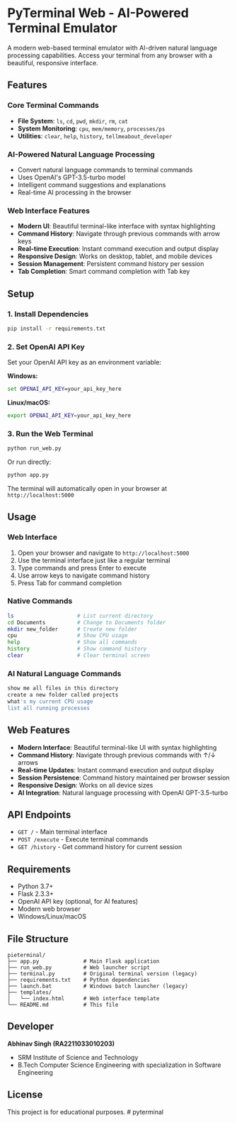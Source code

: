 # PyTerminal Web - AI-Powered Terminal Emulator

A modern web-based terminal emulator with AI-driven natural language processing capabilities. Access your terminal from any browser with a beautiful, responsive interface.

## Features

### Core Terminal Commands
- **File System**: `ls`, `cd`, `pwd`, `mkdir`, `rm`, `cat`
- **System Monitoring**: `cpu`, `mem/memory`, `processes/ps`
- **Utilities**: `clear`, `help`, `history`, `tellmeabout_developer`

### AI-Powered Natural Language Processing
- Convert natural language commands to terminal commands
- Uses OpenAI's GPT-3.5-turbo model
- Intelligent command suggestions and explanations
- Real-time AI processing in the browser

### Web Interface Features
- **Modern UI**: Beautiful terminal-like interface with syntax highlighting
- **Command History**: Navigate through previous commands with arrow keys
- **Real-time Execution**: Instant command execution and output display
- **Responsive Design**: Works on desktop, tablet, and mobile devices
- **Session Management**: Persistent command history per session
- **Tab Completion**: Smart command completion with Tab key

## Setup

### 1. Install Dependencies
```bash
pip install -r requirements.txt
```

### 2. Set OpenAI API Key
Set your OpenAI API key as an environment variable:

**Windows:**
```cmd
set OPENAI_API_KEY=your_api_key_here
```

**Linux/macOS:**
```bash
export OPENAI_API_KEY=your_api_key_here
```

### 3. Run the Web Terminal
```bash
python run_web.py
```

Or run directly:
```bash
python app.py
```

The terminal will automatically open in your browser at `http://localhost:5000`

## Usage

### Web Interface
1. Open your browser and navigate to `http://localhost:5000`
2. Use the terminal interface just like a regular terminal
3. Type commands and press Enter to execute
4. Use arrow keys to navigate command history
5. Press Tab for command completion

### Native Commands
```bash
ls                    # List current directory
cd Documents          # Change to Documents folder
mkdir new_folder      # Create new folder
cpu                   # Show CPU usage
help                  # Show all commands
history               # Show command history
clear                 # Clear terminal screen
```

### AI Natural Language Commands
```bash
show me all files in this directory
create a new folder called projects
what's my current CPU usage
list all running processes
```

## Web Features

- **Modern Interface**: Beautiful terminal-like UI with syntax highlighting
- **Command History**: Navigate through previous commands with ↑/↓ arrows
- **Real-time Updates**: Instant command execution and output display
- **Session Persistence**: Command history maintained per browser session
- **Responsive Design**: Works on all device sizes
- **AI Integration**: Natural language processing with OpenAI GPT-3.5-turbo

## API Endpoints

- `GET /` - Main terminal interface
- `POST /execute` - Execute terminal commands
- `GET /history` - Get command history for current session

## Requirements

- Python 3.7+
- Flask 2.3.3+
- OpenAI API key (optional, for AI features)
- Modern web browser
- Windows/Linux/macOS

## File Structure

```
pieterminal/
├── app.py              # Main Flask application
├── run_web.py          # Web launcher script
├── terminal.py         # Original terminal version (legacy)
├── requirements.txt    # Python dependencies
├── launch.bat          # Windows batch launcher (legacy)
├── templates/
│   └── index.html      # Web interface template
└── README.md           # This file
```

## Developer

**Abhinav Singh (RA2211033010203)**
- SRM Institute of Science and Technology
- B.Tech Computer Science Engineering with specialization in Software Engineering

## License

This project is for educational purposes.
#   p y t e r m i n a l  
 